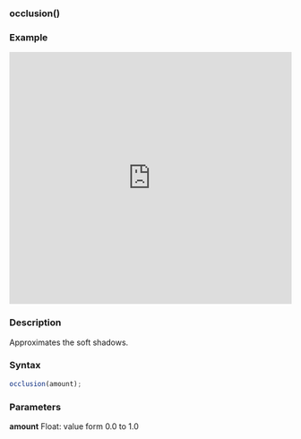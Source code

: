 ### occlusion()

### Example

<iframe width="100%" height="450px" src="https://shaderpark.com/sculpture/-M2H7e7Ogd_quWTHxxFt?example=true&embed=true" frameborder="0"></iframe>

### Description
Approximates the soft shadows.

### Syntax
```js
occlusion(amount);
```

### Parameters
**amount** Float: value form 0.0 to 1.0